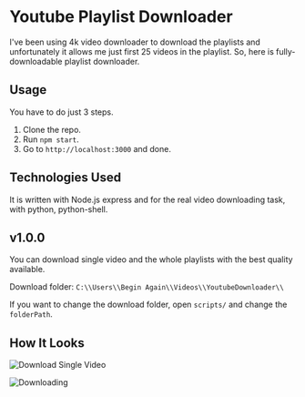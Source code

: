 # Youtube Playlist Downloader

I've been using 4k video downloader to download the playlists and unfortunately it allows me just first 25 videos in the playlist. So, here is fully-downloadable playlist downloader.

## Usage

You have to do just 3 steps.

1. Clone the repo.
2. Run `npm start`.
3. Go to `http://localhost:3000`
   and done.

## Technologies Used

It is written with Node.js express and for the real video downloading task, with python, python-shell.

## v1.0.0

You can download single video and the whole playlists with the best quality available.

Download folder: `C:\\Users\\Begin Again\\Videos\\YoutubeDownloader\\`

If you want to change the download folder, open `scripts/` and change the `folderPath`.

## How It Looks

![Download Single Video](https://i.ibb.co/09jLG0d/Screenshot1.png)

![Downloading](https://i.ibb.co/KNB09mX/Screenshot2.png)
